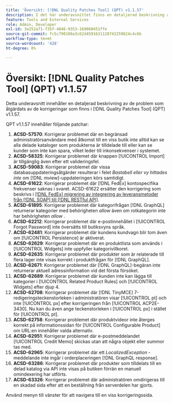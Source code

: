 ```yaml
---
title: 'Översikt: [!DNL Quality Patches Tool] (QPT) v1.1.57'
description: I det här underavsnittet finns en detaljerad beskrivning av de problem som åtgärdats av de korrigeringar som finns i  [!DNL Quality Patches Tool] (QPT) v1.1.57.
feature: Tools and External Services
role: Admin, Developer
exl-id: 3e252a71-f35f-4046-9353-169060451ffe
source-git-commit: fc5c790108a3c62d4591631128743259824c4c6b
workflow-type: tm+mt
source-wordcount: '428'
ht-degree: 0%

---
```


# Översikt: [!DNL Quality Patches Tool] (QPT) v1.1.57

Detta underavsnitt innehåller en detaljerad beskrivning av de problem som åtgärdats av de korrigeringar som finns i [!DNL Quality Patches Tool] (QPT) v1.1.57.

QPT v1.1.57 innehåller följande patchar:

1. **ACSD-57570**: Korrigerar problemet där en begränsad administratörsanvändare med åtkomst till en viss butik inte alltid kan se alla delade kataloger som produkterna är tilldelade till eller kan se kunder som inte kan spara, vilket leder till inkonsekvenser i systemet.
1. **ACSD-58325**: Korrigerar problemet där knappen [!UICONTROL Import] är tillgänglig även efter ett valideringsfel.
1. **ACSD-59083**: Korrigerar problemet där vissa databasuppdateringsåtgärder resulterar i felet _Bastabell eller vy hittades inte_ om [!DNL mview]-uppdateringen körs samtidigt.
1. **ACSD-61622**: Korrigerar problemet där [!DNL FedEx] kontospecifika frekvenser saknas i svaret. ACSD-61622 ersätter den korrigering som beskrivs i [[!DNL FedEx] migrering av integrering av leveransmetoder från [!DNL SOAP] till [!DNL RESTful API]](https://experienceleague.adobe.com/sv/docs/commerce-knowledge-base/kb/troubleshooting/known-issues-patches-attached/fedex-shipping-method-integration-migration-soap-restful-api).
1. **ACSD-61895**: Korrigerar problemet där kategorifrågan [!DNL GraphQL] returnerar kategorier med behörigheten *allow* även om rotkategorin inte har behörigheten *allow* .
1. **ACSD-62212**: Korrigerar problemet där e-postinnehållet i [!UICONTROL Forgot Password] inte översätts till butiksvyns språk.
1. **ACSD-62481**: Korrigerar problemet där kundens kundvagn blir tom även om [!UICONTROL Persistence] är aktiverat.
1. **ACSD-62629**: Korrigerar problemet där en produktlista som används i [!UICONTROL Widgets] inte uppfyller kategorivillkoret.
1. **ACSD-62635**: Korrigerar problemet där produkter som är relaterade till flera lager inte visas korrekt i produktfrågan för [!DNL GraphQL].
1. **ACSD-62671**: Korrigerar problemet där [!DNL GraphQL]-begäran inte returnerar aktuell adressinformation vid det första försöket.
1. **ACSD-62689**: Korrigerar problemet där kunden inte kan lägga till kategorier i [!UICONTROL Related Product Rules] och [!UICONTROL Widgets] efter djup 4.
1. **ACSD-62708**: Korrigerar problemet där [!DNL TinyMCE] 7-redigeringsteckenstorleken i administratören visar [!UICONTROL pt] och inte [!UICONTROL px] efter korrigeringen från [!UICONTROL ACP2E-3430]. Nu kan du även ange teckenstorleken i [!UICONTROL px] i stället för [!UICONTROL pt].
1. **ACSD-62758**: Korrigerar problemet där produktvideor inte återges korrekt på informationssidan för [!UICONTROL Configurable Product] om URL:en innehåller valda alternativ.
1. **ACSD-62951**: Korrigerar problemet där e-postmeddelandet [!UICONTROL Credit Memo] skickas utan att några objekt eller summor tas med.
1. **ACSD-62965**: Korrigerar problemet där ett *LocalizedException* -meddelande inte ingår i orderplaceringen [!DNL GraphQL response].
1. **ACSD-63286**: Korrigerar problemet där produkter som tilldelats till en delad katalog via API inte visas på butiken förrän en manuell omindexering har utförts.
1. **ACSD-63326**: Korrigerar problemet där administratören omdirigeras till en skadad sida efter att en beställning från serverdelen har gjorts.


Använd menyn till vänster för att navigera till en viss korrigeringssida.
